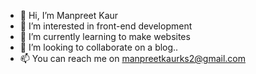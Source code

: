 - 👋 Hi, I’m Manpreet Kaur
- 👀 I’m interested in front-end development
- 🌱 I’m currently learning to make websites
- 💞️ I’m looking to collaborate on a blog..
- 📫 You can reach me on manpreetkaurks2@gmail.com

<!---
Kaur912/Kaur912 is a ✨ special ✨ repository because its `README.md` (this file) appears on your GitHub profile.
You can click the Preview link to take a look at your changes.
--->
